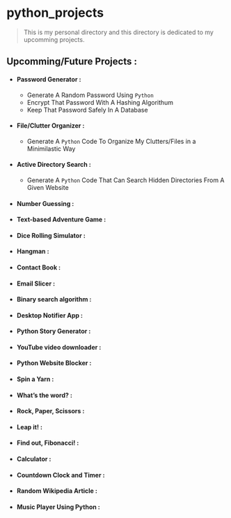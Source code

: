 # python_projects


> This is my personal directory and this directory is dedicated to my upcomming projects.


## Upcomming/Future Projects :


 - #### Password Generator :
     - Generate A Random Password Using `Python`
     - Encrypt That Password With A Hashing Algorithum
     - Keep That Password Safely In A Database

- #### File/Clutter Organizer :
     - Generate A `Python` Code To Organize My Clutters/Files in a Minimilastic Way

- #### Active Directory Search :
     - Generate A `Python` Code That Can Search Hidden Directories From A Given Website

- #### Number Guessing :

- #### Text-based Adventure Game :

- #### Dice Rolling Simulator :

- #### Hangman :

- #### Contact Book :

- #### Email Slicer :

- #### Binary search algorithm :

- #### Desktop Notifier App :

- #### Python Story Generator :

- #### YouTube video downloader :

- #### Python Website Blocker :

- #### Spin a Yarn :

- #### What’s the word? :

- #### Rock, Paper, Scissors :

- #### Leap it! :

- #### Find out, Fibonacci! :

- #### Calculator :

- #### Countdown Clock and Timer :

- #### Random Wikipedia Article :

- #### Music Player Using Python :

